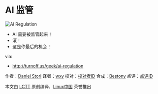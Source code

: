 AI 监管
===============

![AI Regulation](http://turnoff.us/image/en/ai-regulation.png)

- AI 需要被监管起来！
- 滚！
- 这是你最后的机会！

via:
 - http://turnoff.us/geek/ai-regulation

作者：[Daniel Stori][a]
译者：[wxy](https://github.com/wxy)
校对：[校对者ID](https://github.com/校对者ID)
合成：[Bestony](https://github.com/Bestony)
点评：[点评ID](https://github.com/点评者ID)

本文由 [LCTT](https://github.com/LCTT/TranslateProject) 原创编译，[Linux中国](https://linux.cn/) 荣誉推出

[a]:http://turnoff.us/about/
